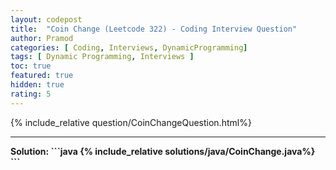 ```yaml
---
layout: codepost
title:  "Coin Change (Leetcode 322) - Coding Interview Question"
author: Pramod
categories: [ Coding, Interviews, DynamicProgramming]
tags: [ Dynamic Programming, Interviews ]
toc: true
featured: true
hidden: true
rating: 5
---
```


{% include_relative question/CoinChangeQuestion.html%}
<hr>
<b>Solution:<b>
```java
{% include_relative solutions/java/CoinChange.java%}
```
